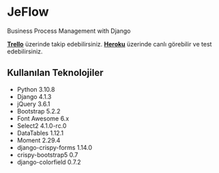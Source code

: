 # JeFlow
Business Process Management with Django

**[Trello](https://trello.com/invite/b/C80dHD63/ATTI63e2564a84497da00aba8156b3c1bec2993585B5/jeflow)** üzerinde takip edebilirsiniz.
**[Heroku](https://jeflow.herokuapp.com/)** üzerinde canlı görebilir ve test edebilirsiniz.

## Kullanılan Teknolojiler
- Python 3.10.8
- Django 4.1.3
- jQuery 3.6.1
- Bootstrap 5.2.2
- Font Awesome 6.x
- Select2 4.1.0-rc.0
- DataTables 1.12.1
- Moment 2.29.4
- django-crispy-forms 1.14.0
- crispy-bootstrap5 0.7
- django-colorfield 0.7.2
